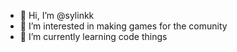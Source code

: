 - 👋 Hi, I’m @sylinkk
- 👀 I’m interested in making games for the comunity
- 🌱 I’m currently learning code things


<!---
sylinkk/sylinkk is a ✨ special ✨ repository because its `README.md` (this file) appears on your GitHub profile.
You can click the Preview link to take a look at your changes.
--->
